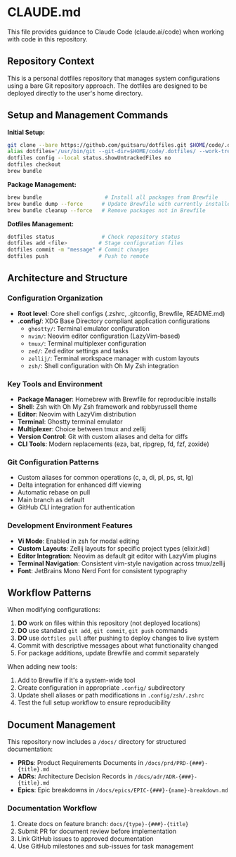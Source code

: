# CLAUDE.md

This file provides guidance to Claude Code (claude.ai/code) when working with code in this repository.

## Repository Context

This is a personal dotfiles repository that manages system configurations using a bare Git repository approach. The dotfiles are designed to be deployed directly to the user's home directory.

## Setup and Management Commands

**Initial Setup:**
```bash
git clone --bare https://github.com/guitsaru/dotfiles.git $HOME/code/.dotfiles
alias dotfiles='/usr/bin/git --git-dir=$HOME/code/.dotfiles/ --work-tree=$HOME'
dotfiles config --local status.showUntrackedFiles no
dotfiles checkout
brew bundle
```

**Package Management:**
```bash
brew bundle                    # Install all packages from Brewfile
brew bundle dump --force      # Update Brewfile with currently installed packages
brew bundle cleanup --force   # Remove packages not in Brewfile
```

**Dotfiles Management:**
```bash
dotfiles status               # Check repository status
dotfiles add <file>          # Stage configuration files
dotfiles commit -m "message" # Commit changes
dotfiles push                # Push to remote
```

## Architecture and Structure

### Configuration Organization
- **Root level**: Core shell configs (.zshrc, .gitconfig, Brewfile, README.md)
- **.config/**: XDG Base Directory compliant application configurations
  - `ghostty/`: Terminal emulator configuration
  - `nvim/`: Neovim editor configuration (LazyVim-based)
  - `tmux/`: Terminal multiplexer configuration
  - `zed/`: Zed editor settings and tasks
  - `zellij/`: Terminal workspace manager with custom layouts
  - `zsh/`: Shell configuration with Oh My Zsh integration

### Key Tools and Environment
- **Package Manager**: Homebrew with Brewfile for reproducible installs
- **Shell**: Zsh with Oh My Zsh framework and robbyrussell theme
- **Editor**: Neovim with LazyVim distribution
- **Terminal**: Ghostty terminal emulator
- **Multiplexer**: Choice between tmux and zellij
- **Version Control**: Git with custom aliases and delta for diffs
- **CLI Tools**: Modern replacements (eza, bat, ripgrep, fd, fzf, zoxide)

### Git Configuration Patterns
- Custom aliases for common operations (c, a, di, pl, ps, st, lg)
- Delta integration for enhanced diff viewing
- Automatic rebase on pull
- Main branch as default
- GitHub CLI integration for authentication

### Development Environment Features
- **Vi Mode**: Enabled in zsh for modal editing
- **Custom Layouts**: Zellij layouts for specific project types (elixir.kdl)
- **Editor Integration**: Neovim as default git editor with LazyVim plugins
- **Terminal Navigation**: Consistent vim-style navigation across tmux/zellij
- **Font**: JetBrains Mono Nerd Font for consistent typography

## Workflow Patterns

When modifying configurations:
1. **DO** work on files within this repository (not deployed locations)
2. **DO** use standard `git add`, `git commit`, `git push` commands
3. **DO** use `dotfiles pull` after pushing to deploy changes to live system
4. Commit with descriptive messages about what functionality changed
5. For package additions, update Brewfile and commit separately

When adding new tools:
1. Add to Brewfile if it's a system-wide tool
2. Create configuration in appropriate `.config/` subdirectory
3. Update shell aliases or path modifications in `.config/zsh/.zshrc`
4. Test the full setup workflow to ensure reproducibility

## Document Management

This repository now includes a `/docs/` directory for structured documentation:

- **PRDs**: Product Requirements Documents in `/docs/prd/PRD-{###}-{title}.md`
- **ADRs**: Architecture Decision Records in `/docs/adr/ADR-{###}-{title}.md`  
- **Epics**: Epic breakdowns in `/docs/epics/EPIC-{###}-{name}-breakdown.md`

### Documentation Workflow
1. Create docs on feature branch: `docs/{type}-{###}-{title}`
2. Submit PR for document review before implementation
3. Link GitHub issues to approved documentation
4. Use GitHub milestones and sub-issues for task management
